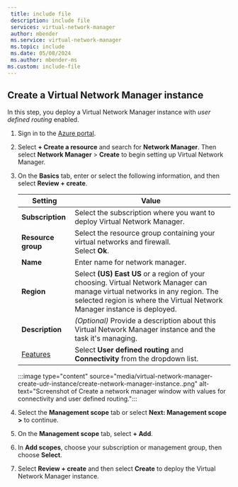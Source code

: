 ```yaml
---
 title: include file
 description: include file
 services: virtual-network-manager
 author: mbender
 ms.service: virtual-network-manager
 ms.topic: include
 ms.date: 05/08/2024
 ms.author: mbender-ms
ms.custom: include-file
---
```


## Create a Virtual Network Manager instance

In this step, you deploy a Virtual Network Manager instance with *user defined routing* enabled. 

1. Sign in to the [Azure portal](https://portal.azure.com/).

1. Select **+ Create a resource** and search for **Network Manager**. Then select **Network Manager** > **Create** to begin setting up Virtual Network Manager.

1. On the **Basics** tab, enter or select the following information, and then select **Review + create**.

    | Setting | Value |
    | ------- | ----- |
    | **Subscription** | Select the subscription where you want to deploy Virtual Network Manager. |
    | **Resource group** | Select the resource group containing your virtual networks and firewall.</br> Select **Ok**. |
    | **Name** | Enter name for network manager. |
    | **Region** | Select **(US) East US** or a region of your choosing. Virtual Network Manager can manage virtual networks in any region. The selected region is where the Virtual Network Manager instance is deployed. |
    | **Description** | *(Optional)* Provide a description about this Virtual Network Manager instance and the task it's managing. |
    | [Features](../articles/virtual-network-manager/concept-network-manager-scope.md#features) | Select **User defined routing** and **Connectivity** from the dropdown list. |

    :::image type="content" source="media/virtual-network-manager-create-udr-instance/create-network-manager-instance..png" alt-text="Screenshot of Create a network manager window with values for connectivity and user defined routing.":::

1. Select the **Management scope** tab or select **Next: Management scope >** to continue.

1. On the **Management scope** tab, select **+ Add**.

1. In **Add scopes**, choose your subscription or management group, then choose **Select**. 

1. Select **Review + create** and then select **Create** to deploy the Virtual Network Manager instance.
